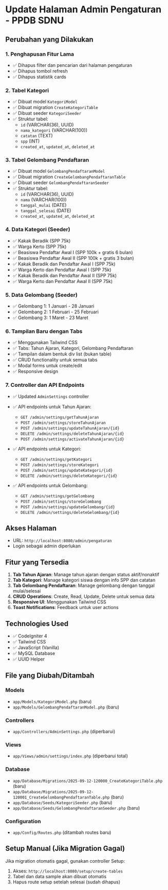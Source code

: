 # Update Halaman Admin Pengaturan - PPDB SDNU

## Perubahan yang Dilakukan

### 1. Penghapusan Fitur Lama
- ✅ Dihapus filter dan pencarian dari halaman pengaturan
- ✅ Dihapus tombol refresh  
- ✅ Dihapus statistik cards

### 2. Tabel Kategori
- ✅ Dibuat model `KategoriModel`
- ✅ Dibuat migration `CreateKategoriTable`
- ✅ Dibuat seeder `KategoriSeeder`
- ✅ Struktur tabel:
  - `id` (VARCHAR(36), UUID)
  - `nama_kategori` (VARCHAR(100))
  - `catatan` (TEXT)
  - `spp` (INT)
  - `created_at`, `updated_at`, `deleted_at`

### 3. Tabel Gelombang Pendaftaran
- ✅ Dibuat model `GelombangPendaftaranModel`
- ✅ Dibuat migration `CreateGelombangPendaftaranTable`
- ✅ Dibuat seeder `GelombangPendaftaranSeeder`
- ✅ Struktur tabel:
  - `id` (VARCHAR(36), UUID)
  - `nama` (VARCHAR(100))
  - `tanggal_mulai` (DATE)
  - `tanggal_selesai` (DATE)
  - `created_at`, `updated_at`, `deleted_at`

### 4. Data Kategori (Seeder)
- ✅ Kakak Beradik (SPP 75k)
- ✅ Warga Kerto (SPP 75k)
- ✅ Beasiswa Pendaftar Awal I (SPP 100k + gratis 6 bulan)
- ✅ Beasiswa Pendaftar Awal II (SPP 100k + gratis 3 bulan)
- ✅ Kakak Beradik dan Pendaftar Awal I (SPP 75k)
- ✅ Warga Kerto dan Pendaftar Awal I (SPP 75k)
- ✅ Kakak Beradik dan Pendaftar Awal II (SPP 75k)
- ✅ Warga Kerto dan Pendaftar Awal II (SPP 75k)

### 5. Data Gelombang (Seeder)
- ✅ Gelombang 1: 1 Januari - 28 Januari
- ✅ Gelombang 2: 1 Februari - 25 Februari
- ✅ Gelombang 3: 1 Maret - 23 Maret

### 6. Tampilan Baru dengan Tabs
- ✅ Menggunakan Tailwind CSS
- ✅ Tabs: Tahun Ajaran, Kategori, Gelombang Pendaftaran
- ✅ Tampilan dalam bentuk div list (bukan table)
- ✅ CRUD functionality untuk semua tabs
- ✅ Modal forms untuk create/edit
- ✅ Responsive design

### 7. Controller dan API Endpoints
- ✅ Updated `AdminSettings` controller
- ✅ API endpoints untuk Tahun Ajaran:
  - `GET /admin/settings/getTahunAjaran`
  - `POST /admin/settings/storeTahunAjaran`
  - `POST /admin/settings/updateTahunAjaran/{id}`
  - `DELETE /admin/settings/deleteTahunAjaran/{id}`
  - `POST /admin/settings/activateTahunAjaran/{id}`

- ✅ API endpoints untuk Kategori:
  - `GET /admin/settings/getKategori`
  - `POST /admin/settings/storeKategori`
  - `POST /admin/settings/updateKategori/{id}`
  - `DELETE /admin/settings/deleteKategori/{id}`

- ✅ API endpoints untuk Gelombang:
  - `GET /admin/settings/getGelombang`
  - `POST /admin/settings/storeGelombang`
  - `POST /admin/settings/updateGelombang/{id}`
  - `DELETE /admin/settings/deleteGelombang/{id}`

## Akses Halaman
- URL: `http://localhost:8080/admin/pengaturan`
- Login sebagai admin diperlukan

## Fitur yang Tersedia
1. **Tab Tahun Ajaran**: Manage tahun ajaran dengan status aktif/nonaktif
2. **Tab Kategori**: Manage kategori siswa dengan info SPP dan catatan
3. **Tab Gelombang Pendaftaran**: Manage gelombang dengan tanggal mulai/selesai
4. **CRUD Operations**: Create, Read, Update, Delete untuk semua data
5. **Responsive UI**: Menggunakan Tailwind CSS
6. **Toast Notifications**: Feedback untuk user actions

## Technologies Used
- ✅ CodeIgniter 4
- ✅ Tailwind CSS
- ✅ JavaScript (Vanilla)
- ✅ MySQL Database
- ✅ UUID Helper

## File yang Diubah/Ditambah
### Models
- `app/Models/KategoriModel.php` (baru)
- `app/Models/GelombangPendaftaranModel.php` (baru)

### Controllers
- `app/Controllers/AdminSettings.php` (diperbarui)

### Views
- `app/Views/admin/settings/index.php` (diperbarui total)

### Database
- `app/Database/Migrations/2025-09-12-120000_CreateKategoriTable.php` (baru)
- `app/Database/Migrations/2025-09-12-120001_CreateGelombangPendaftaranTable.php` (baru)
- `app/Database/Seeds/KategoriSeeder.php` (baru)
- `app/Database/Seeds/GelombangPendaftaranSeeder.php` (baru)

### Configuration
- `app/Config/Routes.php` (ditambah routes baru)

## Setup Manual (Jika Migration Gagal)
Jika migration otomatis gagal, gunakan controller Setup:
1. Akses: `http://localhost:8080/setup/create-tables`
2. Tabel dan data sample akan dibuat otomatis
3. Hapus route setup setelah selesai (sudah dihapus)
